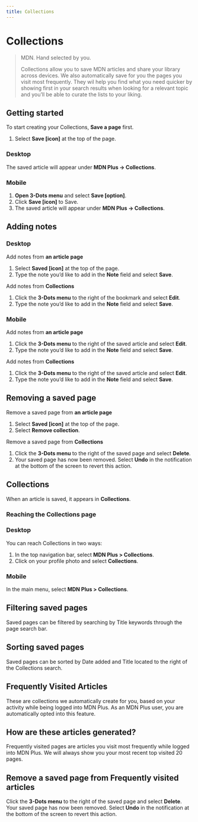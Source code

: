 ```yaml
---
title: Collections
---
```


# Collections

> MDN. Hand selected by you.
>
> Collections allow you to save MDN articles and share your library across devices. We also automatically save for you the pages you visit most frequently. They wil help you find what you need quicker by showing first in your search results when looking for a relevant topic and you’ll be able to curate the lists to your liking.

## Getting started

To start creating your Collections, **Save a page** first.

1.  Select **Save [icon]** <span class="icon icon-bookmark "></span>at the top of the page.

### Desktop

The saved article will appear under **MDN Plus → Collections**.

### Mobile

1.  **Open 3-Dots menu** and select **Save [option]**.
2.  Click **Save [icon]** to Save.
3.  The saved article will appear under **MDN Plus → Collections**.

## Adding notes

### Desktop

Add notes from **an article page**

1. Select **Saved [icon]** at the top of the page.
2. Type the note you’d like to add in the **Note** field and select **Save**.

Add notes from **Collections**

1. Click the **3-Dots menu** to the right of the bookmark and select **Edit**.
2. Type the note you’d like to add in the **Note** field and select **Save**.

### Mobile

Add notes from **an article page**

1. Click the **3-Dots menu** to the right of the saved article and select **Edit**.
2. Type the note you’d like to add in the **Note** field and select **Save**.

Add notes from **Collections**

1. Click the **3-Dots menu** to the right of the saved article and select **Edit**.
2. Type the note you’d like to add in the **Note** field and select **Save**.

## Removing a saved page

Remove a saved page from **an article page**

1. Select **Saved [icon]** at the top of the page.
2. Select **Remove collection**.

Remove a saved page from **Collections**

1. Click the **3-Dots menu** to the right of the saved page and select **Delete**.
2. Your saved page has now been removed. Select **Undo** in the notification at the bottom of the screen to revert this action.

## Collections

When an article is saved, it appears in **Collections**.

### Reaching the Collections page

### Desktop

You can reach Collections in two ways:

1. In the top navigation bar, select **MDN Plus > Collections**.
2. Click on your profile photo and select **Collections**.

### Mobile

In the main menu, select **MDN Plus > Collections**.

## Filtering saved pages

Saved pages can be filtered by searching by Title keywords through the page search bar.

## Sorting saved pages

Saved pages can be sorted by Date added and Title located to the right of the Collections search.

## Frequently Visited Articles

These are collections we automatically create for you, based on your activity while being logged into MDN Plus. As an MDN Plus user, you are automatically opted into this feature.

## How are these articles generated?

Frequently visited pages are articles you visit most frequently while logged into MDN Plus. We will always show you your most recent top visited 20 pages.

## Remove a saved page from Frequently visited articles

Click the **3-Dots menu** to the right of the saved page and select **Delete**.
Your saved page has now been removed. Select **Undo** in the notification at the bottom of the screen to revert this action.
